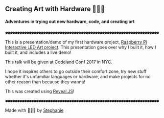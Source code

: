 ## Creating Art with Hardware 🤖✨🎨
#### Adventures in trying out new hardware, code, and creating art

![rainbow lights](sparkleline.gif)

This is a presentation/demo of my first hardware project, [Raspberry Pi Interactive LED Art project](https://github.com/traumverloren/rpi-unicorn-leds). This presentation goes over why I built it, how I built it, and includes a live demo!

This talk will be given at Codeland Conf 2017 in NYC.

I hope it inspires others to go outside their comfort zone, try new stuff whether it's unfamiliar languages or hardware, and make projects for no other reason than because they wanna!

This was created using [Reveal.JS](https://github.com/hakimel/reveal.js)!

![rainbow lights](sparkleline.gif)

Made with 💚💙💜 by [Stephanie](https://traumverloren.github.io)
